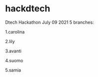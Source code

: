 # hackdtech
Dtech Hackathon July 09 2021
5 branches:

1.carolina

2.lily

3.avanti

4.suomo

5.samia
